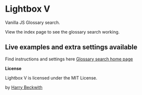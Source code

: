 # Lightbox V

Vanilla JS Glossary search.

View the index page to see the glossary search working.

## Live examples and extra settings available

Find instructions and settings here [Glossary search home page](http://codejourney.co.uk/projects/glossary-search.html)

**License**

Lightbox V is licensed under the MIT License.

by [Harry Beckwith](http://www.codejourney.co.uk)
